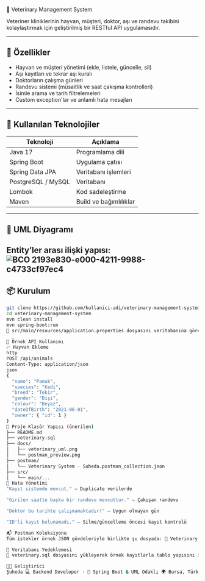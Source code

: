 🐾 Veterinary Management System

Veteriner kliniklerinin hayvan, müşteri, doktor, aşı ve randevu takibini kolaylaştırmak için geliştirilmiş bir RESTful API uygulamasıdır.

---

## 🚀 Özellikler

- Hayvan ve müşteri yönetimi (ekle, listele, güncelle, sil)
- Aşı kayıtları ve tekrar aşı kuralı
- Doktorların çalışma günleri
- Randevu sistemi (müsaitlik ve saat çakışma kontrolleri)
- İsimle arama ve tarih filtrelemeleri
- Custom exception'lar ve anlamlı hata mesajları

---

## 🧰 Kullanılan Teknolojiler

| Teknoloji     | Açıklama                |
|---------------|-------------------------|
| Java 17       | Programlama dili        |
| Spring Boot   | Uygulama çatısı         |
| Spring Data JPA | Veritabanı işlemleri |
| PostgreSQL / MySQL | Veritabanı         |
| Lombok        | Kod sadeleştirme        |
| Maven         | Build ve bağımlılıklar |

---

## 🧩 UML Diyagramı


Entity’ler arası ilişki yapısı:
![BCO 2193e830-e000-4211-9988-c4733cf97ec4](https://github.com/user-attachments/assets/dc6bbef6-b1ba-450f-9ad2-f4549cc65668)
---

## 📦 Kurulum

```bash
git clone https://github.com/kullanici-adi/veterinary-management-system.git
cd veterinary-management-system
mvn clean install
mvn spring-boot:run
🔧 src/main/resources/application.properties dosyasını veritabanına göre güncelleyin.

📮 Örnek API Kullanımı
✅ Hayvan Ekleme
http
POST /api/animals
Content-Type: application/json
json
{
  "name": "Pamuk",
  "species": "Kedi",
  "breed": "Tekir",
  "gender": "Dişi",
  "colour": "Beyaz",
  "dateOfBirth": "2021-06-01",
  "owner": { "id": 1 }
}
📁 Proje Klasör Yapısı (önerilen)
├── README.md
├── veterinary.sql
├── docs/
│   ├── veterinary_uml.png
│   └── postman_preview.png
├── postman/
│   └── Veterinary System - Suheda.postman_collection.json
├── src/
│   └── main/...
💬 Hata Yönetimi
"Kayıt sistemde mevcut." – Duplicate verilerde

"Girilen saatte başka bir randevu mevcuttur." – Çakışan randevu

"Doktor bu tarihte çalışmamaktadır!" – Uygun olmayan gün

"ID'li kayıt bulunamadı." – Silme/güncelleme öncesi kayıt kontrolü

📬 Postman Koleksiyonu
Tüm istekler örnek JSON gövdeleriyle birlikte şu dosyada: 📂 Veterinary System - Suheda.postman_collection.json

🧪 Veritabanı Yedeklemesi
📄 veterinary.sql dosyasını yükleyerek örnek kayıtlarla tablo yapısını import edebilirsin.

👩‍💻 Geliştirici
Şuheda 💻 Backend Developer · 🎯 Spring Boot & UML Odaklı 🌍 Bursa, Türkiye
